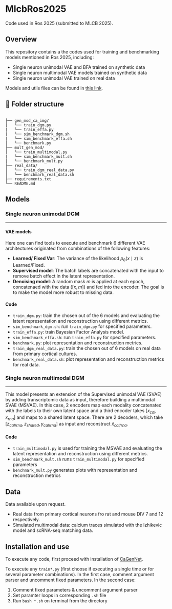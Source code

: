 # MlcbRos2025
Code used in Ros 2025 (submitted to MLCB 2025).

## Overview
This repository contains a the codes used for training and benchmarking models mentioned in Ros 2025, including:

- Single neuron unimodal VAE and BFA trained on synthetic data
- Single neuron multimodal VAE models trained on synthetic data
- Single neuron unimodal VAE trained on real data

Models and utils files can be found in [this link](https://github.com/AbanteLab/CaGenNet).

## 📂 Folder structure
<pre><code>
├── gen_mod_ca_img/
|   └── train_dgm.py
|   └── train_effa.py
|   └── sim_benchmark_dgm.sh
|   └── sim_benchmark_effa.sh
│   └── benchmark.py
├── mult_gen_mod/
│   └── train_multimodal.py
|   └── sim_benchmark_mult.sh
|   └── benchmark_mult.py
├── real_data/
│   └── train_dgm_real_data.py
│   └── benchmark_real_data.sh
├── requirements.txt
└── README.md
</code></pre>

## Models
### Single neuron unimodal DGM
---

#### VAE models
Here one can find tools to execute and benchmark 6 different VAE architectures originated from combinations of the following features:
- **Learned/ Fixed Var**: The variance of the likelihood $p_\theta(x\mid z)$ is Learned/Fixed.
- **Supervised model**: The batch labels are concatenated with the input to remove batch effect in the latent representation.
- **Denoising model**: A random mask $m$ is applied at each epoch, concatenaed with the data ($[x,m]$) and fed into the encoder. The goal is to make the model more robust to missing data.

#### Code
- `train_dgm.py`: train the chosen out of the 6 models and evaluating the latent representation and reconstruction using different metrics.
- `sim_benchmark_dgm.sh`: run `train_dgm.py` for specified parameters.
- `train_effa.py`:  train Bayesian Factor Analysis model.
- `sim_benchmark_effa.sh`: run `train_effa.py` for specified parameters.
- `benchmark.py`: plot representation and reconstruction metrics.
- `train_dgm_real_data.py`: train the chosen out of 6 models on real data from primary cortical cultures.
- `benchmark_real_data.sh`: plot representation and reconstruction metrics for real data.

### Single neuron multimodal DGM
---
This model presents an extension of the Supervised unimodal VAE (SVAE) by adding transcriptomic data as input, therefore building a multimodal SVAE (MSVAE). In this case, 2 encoders map each modality concatenated with the labels to their own latent space and a third encoder takes $[x_{cal}, x_{rna}]$ and maps to a shared latent space. There are 2 decoders, which take $[z_{cal/rna}, z_{shared}, y_{cal/rna}]$ as input and reconstruct $\hat{x}_{cal/rna}$.

#### Code
- `train_multimodal.py` is used for training the MSVAE and evaluating the latent representation and reconstruction using different metrics.
- `sim_benchmark_mult.sh` runs `train_multimodal.py` for specified parameters
- `benchmark_mult.py` generates plots with representation and reconstruction metrics

## Data

Data available upon request.
- Real data from primary cortical neurons fro rat and mouse DIV 7 and 12 respectively.
- Simulated multimodal data: calcium traces simulated with the Izhikevic model and scRNA-seq matching data.

## Installation and use
To execute any code, first proceed with installation of [CaGenNet](https://github.com/AbanteLab/CaGenNet).

To execute any `train*.py` (first choose if executing a single time or for several parameter combinations). In the first case, comment argument parser and uncomment fixed parameters. In the second case:
1. Comment fixed parameters & uncomment argument parser
2. Set paramter loops in corresponding `.sh` file
3. Run `bash *.sh` on terminal from the directory

